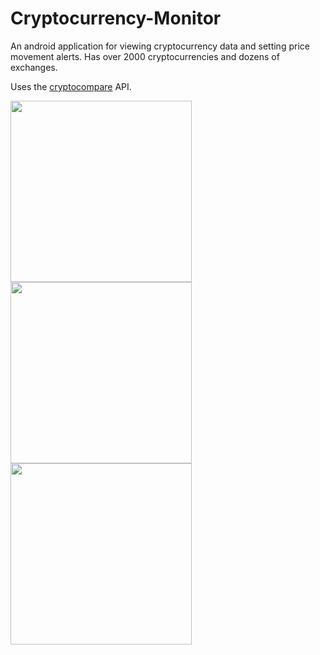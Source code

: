 # Cryptocurrency-Monitor
An android application for viewing cryptocurrency data and setting price movement alerts. Has over 2000 cryptocurrencies and dozens of exchanges.

Uses the [cryptocompare](https://www.cryptocompare.com/api/) API.

<p float="left">
  <img src="https://i.imgur.com/6SENYRs.png" width="290" />
  <img src="https://i.imgur.com/kbiZOyn.png" width="290" /> 
  <img src="https://i.imgur.com/QmPwUHz.png" width="290" />
</p>
